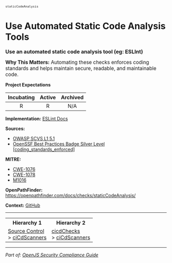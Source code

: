 <span style="font-size:0.8em;"><code>staticCodeAnalysis</code></span>  
# Use Automated Static Code Analysis Tools


<span style="font-size:1.15em;"><b>Use an automated static code analysis tool (eg: ESLInt)</b></span>

<span style="font-size:1.1em;"><b>Why This Matters:</b> Automating these checks enforces coding standards and helps maintain secure, readable, and maintainable code.</span>

**Project Expectations**

<div align="center">

| Incubating | Active | Archived |
|:-----------:|:--------:|:----------:|
| R | R | N/A |

</div>


**Implementation:** [ESLint Docs](https://eslint.org/docs/latest/use/getting-started)



**Sources:**
- [OWASP SCVS L1 5.1](https://scvs.owasp.org/scvs/v5-component-analysis/)
- [OpenSSF Best Practices Badge Silver Level [coding_standards_enforced]](https://www.bestpractices.dev/en/criteria)

**MITRE:**
- [CWE-1076](https://cwe.mitre.org/data/definitions/1076.html)
- [CWE-1078](https://cwe.mitre.org/data/definitions/1078.html)
- [M1016](https://attack.mitre.org/mitigations/M1016/)

**OpenPathFinder:** https://openpathfinder.com/docs/checks/staticCodeAnalysis/

**Context:** [GitHub](../context-GitHub.md)



---

<table>
<tr>
  <th align="center">Hierarchy 1</th>
  <th align="center">Hierarchy 2</th>
</tr>
<tr>
  <td>
    <a href="../Source Control">Source Control</a><br> > 
    <a href="../ciCdScanners">ciCdScanners</a>
  </td>
  <td>
    <a href="../cicdChecks">cicdChecks</a><br> >
    <a href="../ciCdScanners">ciCdScanners</a>
  </td>
</tr>
</table>

---

*Part of: [OpenJS Security Compliance Guide](../README.md)* 